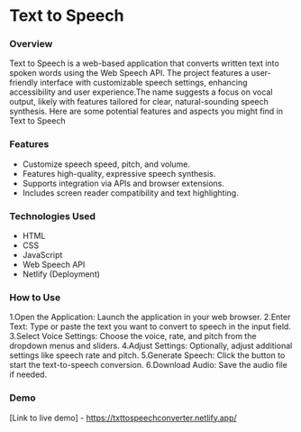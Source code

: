 # Text to Speech 
### Overview
Text to Speech  is a web-based application that converts written text into spoken words using the Web Speech API. The project features a user-friendly interface with customizable speech settings, enhancing accessibility and user experience.The name suggests a focus on vocal output, likely with features tailored for clear, natural-sounding speech synthesis. Here are some potential features and aspects you might find in Text to Speech 

### Features
- Customize speech speed, pitch, and volume.
- Features high-quality, expressive speech synthesis.
- Supports integration via APIs and browser extensions.
- Includes screen reader compatibility and text highlighting.

### Technologies Used

- HTML
- CSS
- JavaScript
- Web Speech API
- Netlify (Deployment)
### How to Use

1.Open the Application: Launch the application in your web browser.
2.Enter Text: Type or paste the text you want to convert to speech in the input field.
3.Select Voice Settings: Choose the voice, rate, and pitch from the dropdown menus and sliders.
4.Adjust Settings: Optionally, adjust additional settings like speech rate and pitch.
5.Generate Speech: Click the button to start the text-to-speech conversion.
6.Download Audio: Save the audio file if needed.




### Demo

[Link to live demo] - https://txttospeechconverter.netlify.app/
